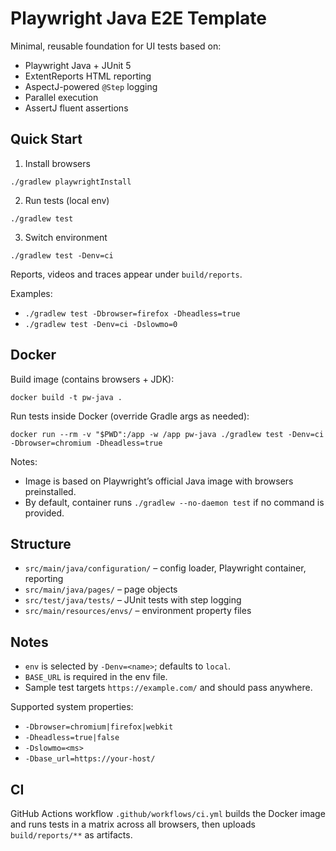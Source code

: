 # Playwright Java E2E Template

Minimal, reusable foundation for UI tests based on:
- Playwright Java + JUnit 5
- ExtentReports HTML reporting
- AspectJ-powered `@Step` logging
 - Parallel execution
 - AssertJ fluent assertions

## Quick Start

1) Install browsers
```
./gradlew playwrightInstall
```

2) Run tests (local env)
```
./gradlew test
```

3) Switch environment
```
./gradlew test -Denv=ci
```

Reports, videos and traces appear under `build/reports`.

Examples:
- `./gradlew test -Dbrowser=firefox -Dheadless=true`
- `./gradlew test -Denv=ci -Dslowmo=0`

## Docker

Build image (contains browsers + JDK):
```
docker build -t pw-java .
```

Run tests inside Docker (override Gradle args as needed):
```
docker run --rm -v "$PWD":/app -w /app pw-java ./gradlew test -Denv=ci -Dbrowser=chromium -Dheadless=true
```

Notes:
- Image is based on Playwright’s official Java image with browsers preinstalled.
- By default, container runs `./gradlew --no-daemon test` if no command is provided.

## Structure

- `src/main/java/configuration/` – config loader, Playwright container, reporting
- `src/main/java/pages/` – page objects
- `src/test/java/tests/` – JUnit tests with step logging
- `src/main/resources/envs/` – environment property files

## Notes

- `env` is selected by `-Denv=<name>`; defaults to `local`.
- `BASE_URL` is required in the env file.
- Sample test targets `https://example.com/` and should pass anywhere.

Supported system properties:
- `-Dbrowser=chromium|firefox|webkit`
- `-Dheadless=true|false`
- `-Dslowmo=<ms>`
- `-Dbase_url=https://your-host/`

## CI

GitHub Actions workflow `.github/workflows/ci.yml` builds the Docker image and runs tests in a matrix across all browsers, then uploads `build/reports/**` as artifacts.
